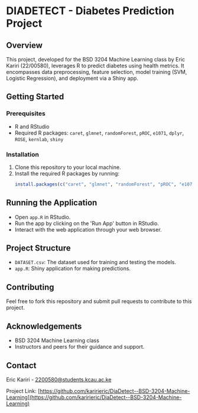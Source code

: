 # DIADETECT - Diabetes Prediction Project

## Overview
This project, developed for the BSD 3204 Machine Learning class by Eric Kariri (22/00580), leverages R to predict diabetes using health metrics. It encompasses data preprocessing, feature selection, model training (SVM, Logistic Regression), and deployment via a Shiny app.

## Getting Started

### Prerequisites
- R and RStudio
- Required R packages: `caret`, `glmnet`, `randomForest`, `pROC`, `e1071`, `dplyr`, `ROSE`, `kernlab`, `shiny`

### Installation
1. Clone this repository to your local machine.
2. Install the required R packages by running:
   ```R
   install.packages(c("caret", "glmnet", "randomForest", "pROC", "e1071", "dplyr", "ROSE", "kernlab", "shiny"))

## Running the Application
- Open `app.R` in RStudio.
- Run the app by clicking on the 'Run App' button in RStudio.
- Interact with the web application through your web browser.

## Project Structure
- `DATASET.csv`: The dataset used for training and testing the models.
- `app.R`: Shiny application for making predictions.

## Contributing
Feel free to fork this repository and submit pull requests to contribute to this project.

## Acknowledgements
- BSD 3204 Machine Learning class
- Instructors and peers for their guidance and support.

## Contact
Eric Kariri - 2200580@students.kcau.ac.ke

Project Link: [https://github.com/karirieric/DiaDetect--BSD-3204-Machine-Learning](https://github.com/karirieric/DiaDetect--BSD-3204-Machine-Learning)

